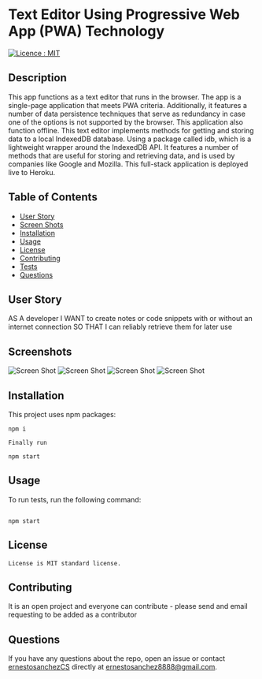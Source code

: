 # Text Editor Using Progressive Web App (PWA) Technology

[![Licence : MIT](https://img.shields.io/badge/Licence-MIT-blue.svg)](https://opensource.org/licences/MIT)

## Description

This app functions as a text editor that runs in the browser. The app is a single-page application that meets PWA criteria. Additionally, it features a number of data persistence techniques that serve as redundancy in case one of the options is not supported by the browser. This application also function offline.
This text editor implements methods for getting and storing data to a local IndexedDB database. Using a package called idb, which is a lightweight wrapper around the IndexedDB API. It features a number of methods that are useful for storing and retrieving data, and is used by companies like Google and Mozilla.
This full-stack application is deployed live to Heroku.

## Table of Contents

-   [User Story](#userstory)
-   [Screen Shots](#screenshots)
-   [Installation](#installation)
-   [Usage](#usage)
-   [License](#license)
-   [Contributing](#contributing)
-   [Tests](#tests)
-   [Questions](#questions)

## User Story

AS A developer
I WANT to create notes or code snippets with or without an internet connection
SO THAT I can reliably retrieve them for later use

## Screenshots

![Screen Shot](./assets/images/getUsers.png)
![Screen Shot](./assets/images/getThoughts.png)
![Screen Shot](./assets/images/getSingleUser.png)
![Screen Shot](./assets/images/getSingleThought.png)

## Installation

This project uses npm packages:

```
npm i
```

```
Finally run
```

```
npm start
```

## Usage

To run tests, run the following command:

```

npm start

```

## License

    License is MIT standard license.

## Contributing

It is an open project and everyone can contribute - please send and email requesting to be added as a contributor

## Questions

If you have any questions about the repo, open an issue or contact [ernestosanchezCS](https://github.com/ernestosanchezCS/) directly at ernestosanchez8888@gmail.com.
